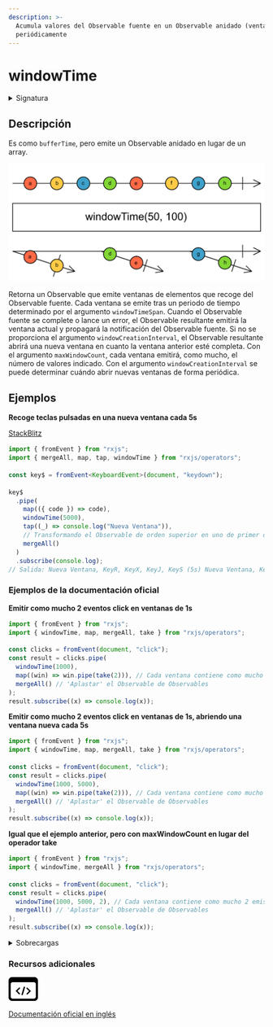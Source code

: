 ```yaml
---
description: >-
  Acumula valores del Observable fuente en un Observable anidado (ventana)
  periódicamente
---
```


# windowTime

<details>

<summary>Signatura</summary>

#### Firma

`windowTime(windowTimeSpan: number, scheduler?: SchedulerLike): OperatorFunction<T, Observable<T>>`

#### Parámetros

#### Retorna

`OperatorFunction<T, Observable<T>>`: Un Observable de ventanas, que son Observables de valores.

</details>

## Descripción

Es como `bufferTime`, pero emite un Observable anidado en lugar de un array.

![Diagrama de canicas del operador windowTime](assets/images/marble-diagrams/transformation/windowTime.png)

Retorna un Observable que emite ventanas de elementos que recoge del Observable fuente. Cada ventana se emite tras un periodo de tiempo determinado por el argumento `windowTimeSpan`. Cuando el Observable fuente se complete o lance un error, el Observable resultante emitirá la ventana actual y propagará la notificación del Observable fuente. Si no se proporciona el argumento `windowCreationInterval`, el Observable resultante abrirá una nueva ventana en cuanto la ventana anterior esté completa. Con el argumento `maxWindowCount`, cada ventana emitirá, como mucho, el número de valores indicado. Con el argumento `windowCreationInterval` se puede determinar cuándo abrir nuevas ventanas de forma periódica.

## Ejemplos

**Recoge teclas pulsadas en una nueva ventana cada 5s**

[StackBlitz](https://stackblitz.com/edit/rxjs-windowtime-1?file=index.ts)

```typescript
import { fromEvent } from "rxjs";
import { mergeAll, map, tap, windowTime } from "rxjs/operators";

const key$ = fromEvent<KeyboardEvent>(document, "keydown");

key$
  .pipe(
    map(({ code }) => code),
    windowTime(5000),
    tap((_) => console.log("Nueva Ventana")),
    // Transformando el Observable de orden superior en uno de primer orden
    mergeAll()
  )
  .subscribe(console.log);
// Salida: Nueva Ventana, KeyR, KeyX, KeyJ, KeyS (5s) Nueva Ventana, KeyO...
```

### Ejemplos de la documentación oficial

**Emitir como mucho 2 eventos click en ventanas de 1s**

```javascript
import { fromEvent } from "rxjs";
import { windowTime, map, mergeAll, take } from "rxjs/operators";

const clicks = fromEvent(document, "click");
const result = clicks.pipe(
  windowTime(1000),
  map((win) => win.pipe(take(2))), // Cada ventana contiene como mucho 2 emisiones
  mergeAll() // 'Aplastar' el Observable de Observables
);
result.subscribe((x) => console.log(x));
```

**Emitir como mucho 2 eventos click en ventanas de 1s, abriendo una ventana nueva cada 5s**

```javascript
import { fromEvent } from "rxjs";
import { windowTime, map, mergeAll, take } from "rxjs/operators";

const clicks = fromEvent(document, "click");
const result = clicks.pipe(
  windowTime(1000, 5000),
  map((win) => win.pipe(take(2))), // Cada ventana contiene como mucho 2 emisiones
  mergeAll() // 'Aplastar' el Observable de Observables
);
result.subscribe((x) => console.log(x));
```

**Igual que el ejemplo anterior, pero con maxWindowCount en lugar del operador take**

```javascript
import { fromEvent } from "rxjs";
import { windowTime, mergeAll } from "rxjs/operators";

const clicks = fromEvent(document, "click");
const result = clicks.pipe(
  windowTime(1000, 5000, 2), // Cada ventana contiene como mucho 2 emisiones
  mergeAll() // 'Aplastar' el Observable de Observables
);
result.subscribe((x) => console.log(x));
```

<details>

<summary>Sobrecargas</summary>

#### Firma

`windowTime(windowTimeSpan: number, windowCreationInterval: number, scheduler?: SchedulerLike): OperatorFunction<T, Observable<T>>`

#### Parámetros

#### Retorna

`OperatorFunction<T, Observable<T>>`

#### Firma

`windowTime(windowTimeSpan: number, windowCreationInterval: number, maxWindowSize: number, scheduler?: SchedulerLike): OperatorFunction<T, Observable<T>>`

#### Parámetros

#### Retorna

`OperatorFunction<T, Observable<T>>`

</details>

### Recursos adicionales

[![Source code](assets/icons/source-code.png)](https://github.com/ReactiveX/rxjs/blob/master/src/internal/operators/windowTime.ts)

[Documentación oficial en inglés](https://rxjs.dev/api/operators/windowTime)
